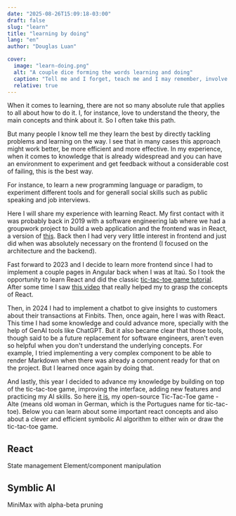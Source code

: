 ```yaml
---
date: "2025-08-26T15:09:18-03:00"
draft: false
slug: "learn"
title: "learning by doing"
lang: "en"
author: "Douglas Luan"

cover:
  image: "learn-doing.png"
  alt: "A couple dice forming the words learning and doing"
  caption: "Tell me and I forget, teach me and I may remember, involve me and I learn -- Benjamin Franklin"
  relative: true
---
```


When it comes to learning, there are not so many absolute rule that applies to all about how to do it. I, for instance, love to understand the theory, the main concepts and think about it. So I often take this path.

But many people I know tell me they learn the best by directly tackling problems and learning on the way. I see that in many cases this approach might work better, be more efficient and more effective. In my experience, when it comes to knowledge that is already widespread and you can have an environment to experiment and get feedback without a considerable cost of failing, this is the best way.

For instance, to learn a new programming language or paradigm, to experiment different tools and for generall social skills such as public speaking and job interviews.

Here I will share my experience with learning React. My first contact with it was probably back in 2019 with a software engineering lab where we had a groupwork project to build a web application and the frontend was in React, a version of [this](https://github.com/miklt/listav2/). Back then I had very very little interest in frontend and just did when was absolutely necessary on the frontend (I focused on the architecture and the backend).

Fast forward to 2023 and I decide to learn more frontend since I had to implement a couple pages in Angular back when I was at Itaú. So I took the opportunity to learn React and did the classic [tic-tac-toe game tutorial](https://react.dev/learn/tutorial-tic-tac-toe). After some time I saw [this video](https://youtu.be/aJR7f45dBNs?si=YBBAjTcmaRIv2aUv) that really helped my to grasp the concepts of React.

Then, in 2024 I had to implement a chatbot to give insights to customers about their transactions at Finbits. Then, once again, here I was with React. This time I had some knowledge and could advance more, specially with the help of GenAI tools like ChatGPT. But it also became clear that those tools, though said to be a future replacement for software engineers, aren't even so helpful when you don't understand the underlying concepts. For example, I tried implementing a very complex component to be able to render Markdown when there was already a component ready for that on the project. But I learned once again by doing that.

And lastly, this year I decided to advance my knowledge by building on top of the tic-tac-toe game, improving the interface, adding new features and practicing my AI skills. So here [it is](https://github.com/DougBR/alte), my open-source Tic-Tac-Toe game - Alte (means old woman in German, which is the Portugues name for tic-tac-toe). Below you can learn about some important react concepts and also about a clever and efficient symbolic AI algorithm to either win or draw the tic-tac-toe game.

## React

State management
Element/component manipulation

## Symblic AI

MiniMax with alpha-beta pruning
